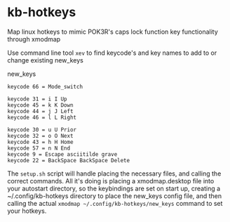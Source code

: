 # kb-hotkeys
Map linux hotkeys to mimic POK3R's caps lock function key functionality through xmodmap

Use command line tool `xev` to find keycode's and key names to add to or change existing new_keys

new_keys

```
keycode 66 = Mode_switch

keycode 31 = i I Up
keycode 45 = k K Down
keycode 44 = j J Left
keycode 46 = l L Right

keycode 30 = u U Prior
keycode 32 = o O Next
keycode 43 = h H Home
keycode 57 = n N End
keycode 9 = Escape asciitilde grave
keycode 22 = BackSpace BackSpace Delete
```
The `setup.sh` script will handle placing the necessary files, and calling the correct commands. All it's doing is placing a
xmodmap.desktop file into your autostart directory, so the keybindings are set on start up, creating a ~/.config/kb-hotkeys directory
to place the new_keys config file, and then calling the actual `xmodmap ~/.config/kb-hotkeys/new_keys` command to set your hotkeys.
